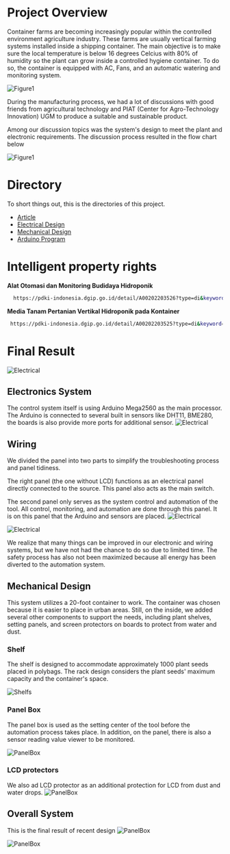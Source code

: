 
# Project Overview


Container farms are becoming increasingly popular within the controlled environment agriculture industry. These farms are usually vertical farming systems installed inside a shipping container. The main objective is to make sure the local temperature is below 16 degrees Celcius with 80% of humidity so the plant can grow inside a controlled hygiene container. To do so, the container is equipped with AC, Fans, and an automatic watering and monitoring system.


![Figure1](https://user-images.githubusercontent.com/39290210/234052121-e2424afc-c1fd-422f-9c5c-0e3cfd807a08.jpg)

During the manufacturing process, we had a lot of discussions with good friends from agricultural technology and PIAT (Center for Agro-Technology Innovation) UGM to produce a suitable and sustainable product.

Among our discussion topics was the system's design to meet the plant and electronic requirements. The discussion process resulted in the flow chart below

![Figure1](https://user-images.githubusercontent.com/39290210/234051990-3875954b-4d23-4a51-b465-15a85c1923a6.jpg)



# Directory


To short things out, this is the directories of this project.

- [Article](https://www.linkedin.com/posts/naufalaryaputra_contagrow-an-automated-container-hydroponic-activity-6986608747372494849-8hf9?utm_source=share&utm_medium=member_desktop)
 - [Electrical Design](https://github.com/naufalra/Contagrows/tree/main/1.%20Electrical)
 - [Mechanical Design](https://github.com/naufalra/Contagrows/tree/main/3.%20Mechanical)
 - [Arduino Program](https://github.com/naufalra/Contagrows/tree/main/2.%20Firmware)


# Intelligent property rights

**Alat Otomasi dan Monitoring Budidaya Hidroponik**

```bash
  https://pdki-indonesia.dgip.go.id/detail/A00202203526?type=di&keyword=A00202203526 
```

**Media Tanam Pertanian Vertikal Hidroponik pada Kontainer**

```bash
 https://pdki-indonesia.dgip.go.id/detail/A00202203525?type=di&keyword=A00202203525
```

# Final Result
![Electrical](https://user-images.githubusercontent.com/39290210/234175010-8649c43a-4a43-4684-89ae-32dccd52d0e7.jpg)

## Electronics System
The control system itself is using Arduino Mega2560 as the main processor. The Arduino is connected to several built in sensors like DHT11, BME280, the boards is also provide more ports for additional sensor.
![Electrical](https://user-images.githubusercontent.com/39290210/234173587-72e163b2-47f3-4e63-96a3-68975e849d3c.png)

## Wiring
We divided the panel into two parts to simplify the troubleshooting process and panel tidiness. 

The right panel (the one without LCD) functions as an electrical panel directly connected to the source. This panel also acts as the main switch.

The second panel only serves as the system control and automation of the tool. All control, monitoring, and automation are done through this panel. It is on this panel that the Arduino and sensors are placed.
![Electrical](https://user-images.githubusercontent.com/39290210/234173796-17f0c13c-b5a4-4f1c-b2ff-48231551bda8.jpg)

![Electrical](https://user-images.githubusercontent.com/39290210/234173799-e4c3c2bf-4f4c-46a2-8453-63678fbf98bd.jpg)

We realize that many things can be improved in our electronic and wiring systems, but we have not had the chance to do so due to limited time. The safety process has also not been maximized because all energy has been diverted to the automation system.



## Mechanical Design
This system utilizes a 20-foot container to work. The container was chosen because it is easier to place in urban areas. Still, on the inside, we added several other components to support the needs, including plant shelves, setting panels, and screen protectors on boards to protect from water and dust.

### Shelf
The shelf is designed to accommodate approximately 1000 plant seeds placed in polybags. The rack design considers the plant seeds' maximum capacity and the container's space.

![Shelfs](https://user-images.githubusercontent.com/39290210/234172968-abfa1ffb-fad4-43f3-bc5f-310730e62c81.png)

### Panel Box
The panel box is used as the setting center of the tool before the automation process takes place. In addition, on the panel, there is also a sensor reading value viewer to be monitored.

![PanelBox](https://user-images.githubusercontent.com/39290210/234172967-dba71c24-0951-441a-8752-1fdd70b0a329.png)

### LCD protectors
We also ad LCD protector as an additional protection for LCD from dust and water drops.
![PanelBox](https://user-images.githubusercontent.com/39290210/234172961-44cd830b-c37a-46a3-8a55-6677136c2436.png)

## Overall System
This is the final result of recent design
![PanelBox](https://user-images.githubusercontent.com/39290210/234467175-9d5296a6-133c-400f-b2c6-a7ed8bbc9f86.jpg)

![PanelBox](https://user-images.githubusercontent.com/39290210/234467186-87b9bc23-5988-4874-8410-a479a6a61f9f.png)



